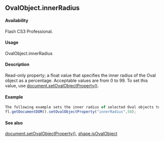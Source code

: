 ## OvalObject.innerRadius

#### Availability

Flash CS3 Professional.

#### Usage

OvalObject.innerRadius

#### Description

Read-only property; a float value that specifies the inner radius of the Oval object as a percentage. Acceptable values are from 0 to 99.
To set this value, use [document.setOvalObjectProperty()](#!wielmic/developers-animatesdk-docs/test/Document_object/docum590.md).

#### Example

```javascript
The following example sets the inner radius of selected Oval objects to 50 percent:
fl.getDocumentDOM().setOvalObjectProperty("innerRadius",50);

```
#### See also

[document.setOvalObjectProperty()](#!wielmic/developers-animatesdk-docs/test/Document_object/docum590.md), [shape.isOvalObject](#!wielmic/developers-animatesdk-docs/test/Shape_object/shape9.md)
